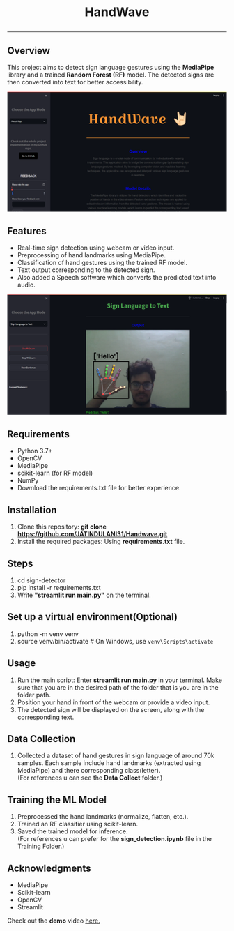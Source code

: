 <h1 align="center">HandWave<hr></h1>

## Overview
This project aims to detect sign language gestures using the <b>MediaPipe</b> library and a trained <b>Random Forest (RF)</b> model. The detected signs are then converted into text for better accessibility.
<br>

<div align = "center">
  <img src = "app_preview.png">
<br>
</div>

## Features
- Real-time sign detection using webcam or video input.
- Preprocessing of hand landmarks using MediaPipe.
- Classification of hand gestures using the trained RF model.
- Text output corresponding to the detected sign.
- Also added a Speech software which converts the predicted text into audio.

<div align = "center">
  <img src = "app_preview1.png">
<br>
</div>

## Requirements
- Python 3.7+
- OpenCV
- MediaPipe
- scikit-learn (for RF model)
- NumPy
- Download the requirements.txt file for better experience.

## Installation
1. Clone this repository: <b>git clone https://github.com/JATINDULANI31/Handwave.git</b>
2. Install the required packages: Using <b>requirements.txt</b> file.

## Steps
1. cd sign-detector
2. pip install -r requirements.txt
3. Write <b>"streamlit run main.py"</b> on the terminal. 
   
## Set up a virtual environment(Optional)
1. python -m venv venv
2. source venv/bin/activate  # On Windows, use `venv\Scripts\activate`

## Usage
1. Run the main script: Enter <b>streamlit run main.py</b> in your terminal. Make sure that you are in the desired path of the folder that is you are in the folder path.
2. Position your hand in front of the webcam or provide a video input.
3. The detected sign will be displayed on the screen, along with the corresponding text.

## Data Collection 
1. Collected a dataset of hand gestures in sign language of around 70k samples. Each sample include hand landmarks (extracted using MediaPipe) and there corresponding class(letter).<br>
(For references u can see the <b>Data Collect</b> folder.)

## Training the ML Model
1. Preprocessed the hand landmarks (normalize, flatten, etc.).
2. Trained an RF classifier using scikit-learn.
3. Saved the trained model for inference.<br>
(For references u can prefer for the <b>sign_detection.ipynb</b> file in the Training Folder.)

## Acknowledgments
- MediaPipe
- Scikit-learn
- OpenCV
- Streamlit

Check out the <b>demo</b> video <a href = "https://youtu.be/UMMy5c49YFo?si=RhFwAM8Ea-rWi26j"><u>here.</u></a>
